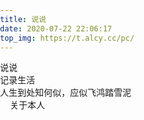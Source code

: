 ```yaml
---
title: 说说
date: 2020-07-22 22:06:17
top_img: https://t.alcy.cc/pc/
---
```

<head>
  <meta charset="UTF-8">
  <meta name="viewport" content="width=device-width, initial-scale=1.0">
  <title>记录生活</title>
  <style>
    /* 全局样式 */
    body, html {
      margin: 0;
      padding: 0;
    }
    h1 {
      display: none;
    }
    div#page {
      background: none !important;
      box-shadow: none;
      padding: 0;
      border: none;
    }
  </style>
  <script src="/js/qexo-dao.min.js"></script>
</head>
<body>
  <div class="author-content author-content-item single" style="background:url(https://t.alcy.cc/pc/) center /cover no-repeat!important">
    <div class="card-content">
      <div class="author-content-item-tips">说说</div>
      <span class="author-content-item-title">记录生活</span>
      <div class="content-bottom">
        <div class="tips">人生到处知何似，应似飞鸿踏雪泥</div>
      </div>
      <div class="banner-button-group">
        <a class="banner-button" style="padding: 8px 12px;color: var(--anzhiyu-white);" onclick="pjax.loadUrl(&quot;/about&quot;)" data-pjax-state="">
          <i class="anzhiyufont anzhiyu-icon-arrow-circle-right" style="font-size:22px;margin-right:.25rem"></i>
          <span class="banner-button-text">关于本人</span>
        </a>
      </div>
    </div>
  </div>
  <div id="qexoDaoDao"></div>
  <script>
    qexoDaodao?.init({
      el: "#qexoDaoDao",
      cnm: "https://ghtpdl.20010501.xyz/tptp/fluid.png",
      name: "宇外御风",
      limit: 10,
      useLoadingImg: false,
      baseURL: "https://hexoadmin.20010501.xyz/",
    }).then(function (){
      console.log("qexoDaodao加载完成");
    })
  </script>
</body>